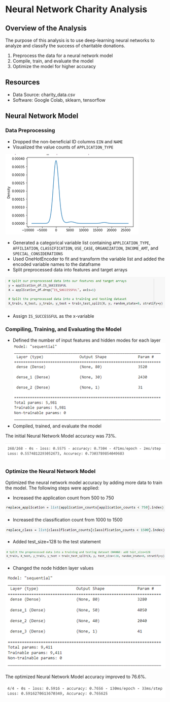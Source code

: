 # Neural Network Charity Analysis

## Overview of the Analysis
The purpose of this analysis is to use deep-learning neural networks to analyze and classify the success of charitable donations.
 
1) Preprocess the data for a neural network model  
2) Compile, train, and evaluate the model
3) Optimize the model for higher accuracy

## Resources
- Data Source: charity_data.csv
- Software: Google Colab, sklearn, tensorflow

## Neural Network Model

### Data Preprocessing
- Dropped the non-beneficial ID columns ```EIN``` and ```NAME```
- Visualized the value counts of ```APPLICATION_TYPE```

![count_app_type](https://github.com/frlinh/neural-network-charity-analysis/blob/839577d40e5b897ed5a0a6dc4ce77382b6439ddb/charity.fig.png)
- Generated a categorical variable list containing ```APPLICATION_TYPE```, ```AFFILIATION```, ```CLASSIFICATION```, ```USE_CASE```, ```ORGANIZATION```, ```INCOME_AMT```, and ```SPECIAL_CONSIDERATIONS```
- Used OneHotEncoder to fit and transform the variable list and added the encoded variable names to the dataframe
- Split preprocessed data into features and target arrays

![split](https://github.com/frlinh/neural-network-charity-analysis/blob/92ecc0703d6980c57c714bbea9a83da5635789f2/Resources/splitTrain.png)
- Assign ```IS_SUCCESSFUL``` as the x-variable

### Compiling, Training, and Evaluating the Model
- Defined the number of input features and hidden modes for each layer
![sequential](https://github.com/frlinh/neural-network-charity-analysis/blob/839577d40e5b897ed5a0a6dc4ce77382b6439ddb/sequentialModel.png)
- Compiled, trained, and evaluate the model

The initial Neural Network Model accuracy was 73%.

![nnModel](https://github.com/frlinh/neural-network-charity-analysis/blob/839577d40e5b897ed5a0a6dc4ce77382b6439ddb/nnModel.png)

### Optimize the Neural Network Model
Optimized the neural network model accuracy by adding more data to train the model.
The following steps were applied:
- Increased the application count from 500 to 750

![appCount](https://github.com/frlinh/neural-network-charity-analysis/blob/18957a009dd653c0b6811353cce18fbad7fb4927/Resources/appCount.png)
- Increased the classification count from 1000 to 1500

![classCount](https://github.com/frlinh/neural-network-charity-analysis/blob/18957a009dd653c0b6811353cce18fbad7fb4927/Resources/classCount.png)
- Added test_size=128 to the test statement

![splitOpt](https://github.com/frlinh/neural-network-charity-analysis/blob/92ecc0703d6980c57c714bbea9a83da5635789f2/Resources/splitTrainOpt.png)
- Changed the node hidden layer values

![sequentialModelOpt](https://github.com/frlinh/neural-network-charity-analysis/blob/92ecc0703d6980c57c714bbea9a83da5635789f2/Resources/sequentialModelOpt.png)

The optimized Neural Network Model accuracy improved to 76.6%.

![nnModelOpt](https://github.com/frlinh/neural-network-charity-analysis/blob/92ecc0703d6980c57c714bbea9a83da5635789f2/Resources/nnModelOpt.png)
